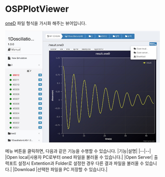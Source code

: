 # OSPPlotViewer

[oneD](../04_Science_App_Programing/02_Output_programing/03_oneD.md) 파일 형식을 가시화 해주는 뷰어입니다.



![OSPPlotViewer](../asset/image/07/ospplot.jpg)

메뉴 버튼을 클릭하면, 다음과 같은 기능을 수행할 수 있습니다.
|기능|설명|
|--|--|
|Open local|사용자 PC로부터 oned 파일을 불러올 수 있습니다.|
|Open Server| 출력포트 설정시 Extention과 Folder로 설정한 경우 다른 결과 파일을 불러올 수 있습니다.|
|Download |선택한 파일을 PC 저장할 수 있습니다.|

